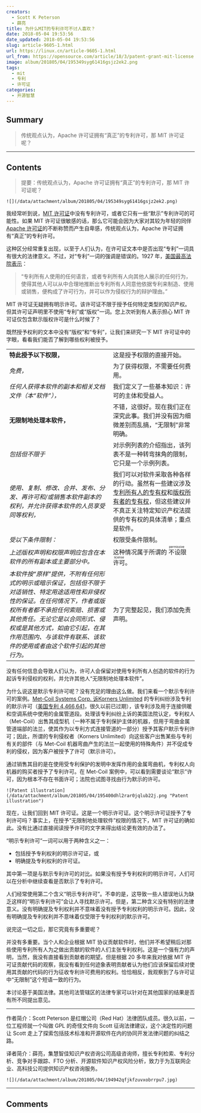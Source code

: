 ```yaml
---
creators:
  - Scott K Peterson
  - 薛亮
title: 为什么MIT的专利许可不讨人喜欢？
date: 2018-05-04 19:53:56
date_updated: 2018-05-04 19:53:56
slug: article-9605-1.html
url: https://linux.cn/article-9605-1.html
url_from: https://opensource.com/article/18/3/patent-grant-mit-license
image: album/201805/04/195349syg61416gsjz2ek2.png
tags:
  - mit
  - 专利
  - 许可证
categories:
  - 开源智慧
---
```


## Summary

> 传统观点认为，Apache 许可证拥有“真正”的专利许可，那 MIT 许可证呢？

***

<!-- more -->

## Contents

> 
> 提要：传统观点认为，Apache 许可证拥有“真正”的专利许可，那 MIT 许可证呢？
> 
> 
> 

`![](/data/attachment/album/201805/04/195349syg61416gsjz2ek2.png)`

我经常听到说，[MIT 许可证](https://opensource.org/licenses/MIT)中没有专利许可，或者它只有一些“默示”专利许可的可能性。如果 MIT 许可证很敏感的话，那么它可能会因为大家对其较为年轻的同伴 [Apache 许可证](https://www.apache.org/licenses/LICENSE-2.0)的不断称赞而产生自卑感，传统观点认为，Apache 许可证拥有“真正”的专利许可。

这种区分经常重复出现，以至于人们认为，在许可证文本中是否出现“专利”一词具有很大的法律意义。不过，对“专利”一词的强调是错误的。1927 年，[美国最高法院表示](https://scholar.google.com/scholar_case?case=6603693344416712533)：

> 
> “专利所有人使用的任何语言，或者专利所有人向其他人展示的任何行为，使得其他人可以从中合理地推断出专利所有人同意他依据专利来制造、使用或销售，便构成了许可行为，并可以作为侵权行为的辩护理由。”
> 
> 
> 

MIT 许可证无疑拥有明示许可。该许可证不限于授予任何特定类型的知识产权。但其许可证声明里不使用“专利”或“版权”一词。您上次听到有人表示担心 MIT 许可证仅包含默示版权许可是什么时候了？

既然授予权利的文本中没有“版权”和“专利”，让我们来研究一下 MIT 许可证中的字眼，看看我们能否了解到哪些权利被授予。

|  |  |
| --- | --- |
| **特此授予以下权限，** | 这是授予权限的直接开始。 |
| *免费，* | 为了获得权限，不需要任何费用。 |
| *任何人获得本软件的副本和相关文档文件（本“软件”），* | 我们定义了一些基本知识：许可的主体和受益人。 |
| **无限制地处理本软件，** | 不错，这很好。现在我们正在深究此事。我们并没有因为细微差别而乱搞，“无限制”非常明确。 |
| *包括但不限于* | 对示例列表的介绍指出，该列表不是一种转弯抹角的限制，它只是一个示例列表。 |
| *使用、复制、修改、合并、发布、分发、再许可和/或销售本软件副本的权利，并允许获得本软件的人员享受同等权利，* | 我们可以对软件采取各种各样的行动。虽然有一些建议涉及[专利所有人的专有权](http://uscode.house.gov/view.xhtml?req=granuleid:USC-prelim-title35-section271&num=0&edition=prelim)和[版权所有者的专有权](https://www.copyright.gov/title17/92chap1.html#106)，但这些建议并不真正关注特定知识产权法提供的专有权的具体清单；重点是软件。 |
| *受以下条件限制：* | 权限受条件限制。 |
| *上述版权声明和权限声明应包含在本软件的所有副本或主要部分中。* | 这种情况属于所谓的<ruby> 不设限许可 <rp>  （ </rp> <rt>  permissive license </rt> <rp>  ） </rp></ruby>。 |
| *本软件按“原样”提供，不附有任何形式的明示或暗示保证，包括但不限于对适销性、特定用途适用性和非侵权性的保证。在任何情况下，作者或版权所有者都不承担任何索赔、损害或其他责任。无论它是以合同形式、侵权或是其他方式，如由它引起，在其作用范围内、与该软件有联系、该软件的使用或者由这个软件引起的其他行为。* | 为了完整起见，我们添加免责声明。 |

没有任何信息会导致人们认为，许可人会保留对使用专利所有人创造的软件的行为起诉专利侵权的权利，并允许其他人“无限制地处理本软件”。

为什么说这是默示专利许可呢？没有充足的理由这么做。我们来看一个默示专利许可的案例。[Met-Coil Systems Corp. 诉Korners Unlimited](https://scholar.google.com/scholar_case?case=4152769754469052201) 的专利纠纷涉及专利的默示许可（[美国专利 4,466,641](https://patents.google.com/patent/US4466641)，很久以前已过期），该专利涉及用于连接供暖和空调系统中使用的金属管道段。处理该专利纠纷上诉的美国法院认定，专利权人（Met-Coil）出售其成型机（一种不属于专利保护主体的机器，但用于弯曲金属管道端部的法兰，使其作为以专利方式连接管道的一部分）授予其客户默示专利许可；因此，所谓的专利侵权者（Korners Unlimited）向这些客户出售某些与专利有关的部件（与 Met-Coil 机器弯曲产生的法兰一起使用的特殊角件）并不促成专利的侵权，因为客户被授予了许可（默示许可）。

通过销售其目的是在使用受专利保护的发明中发挥作用的金属弯曲机，专利权人向机器的购买者授予了专利许可。在 Met-Coil 案例中，可以看到需要谈论“默示”许可，因为根本不存在书面许可；法院也试图寻找由行为默示的许可。

`![Patent illustration](/data/attachment/album/201805/04/195400dhl2rar0jqlub22j.png "Patent illustration")`

现在，让我们回到 MIT 许可证。这是一个明示许可证。这个明示许可证授予了专利许可吗？事实上，在授予“无限制地处理软件”权限的情况下，MIT 许可证的确如此。没有比通过直接阅读授予许可的文字来得出结论更有效的办法了。

“明示专利许可”一词可以用于两种含义之一：

* 包括授予专利权利的明示许可证，或
* 明确提及专利权利的许可证。

其中第一项是与默示专利许可的对比。如果没有授予专利权利的明示许可，人们可以在分析中继续查看是否默示了专利许可。

人们经常使用第二个含义“明示专利许可”。不幸的是，这导致一些人错误地认为缺乏这样的“明示专利许可”会让人寻找默示许可。但是，第二种含义没有特别的法律意义。没有明确提及专利权利并不意味着没有授予专利权利的明示许可。因此，没有明确提及专利权利并不意味着仅受限于专利权利的默示许可。

说完这一切之后，那它究竟有多重要呢？

并没有多重要。当个人和企业根据 MIT 协议贡献软件时，他们并不希望稍后对那些使用专利所有人为之做出贡献的软件的人们主张专利权利。这是一个强有力的声明，当然，我没有直接看到贡献者的期望。但是根据 20 多年来我对依据 MIT 许可证贡献代码的观察，我没有看到任何迹象表明贡献者认为他们应该保留后续对使用其贡献的代码的行为征收专利许可费用的权利。恰恰相反，我观察到了与许可证中“无限制”这个短语一致的行为。

本讨论基于美国法律。其他司法管辖区的法律专家可以针对在其他国家的结果是否有所不同提出意见。

---

作者简介：Scott Peterson 是红帽公司（Red Hat）法律团队成员。很久以前，一位工程师就一个叫做 GPL 的奇怪文件向 Scott 征询法律建议，这个决定性的问题让 Scott 走上了探索包括技术标准和开源软件在内的协同开发法律问题的纠结之路。

译者简介：薛亮，集慧智佳知识产权咨询公司高级咨询师，擅长专利检索、专利分析、竞争对手跟踪、FTO 分析、开源软件知识产权风险分析，致力于为互联网企业、高科技公司提供知识产权咨询服务。

`![](/data/attachment/album/201805/04/194942qfjkfzuvxobrrpu7.jpg)`

***

## Comments
